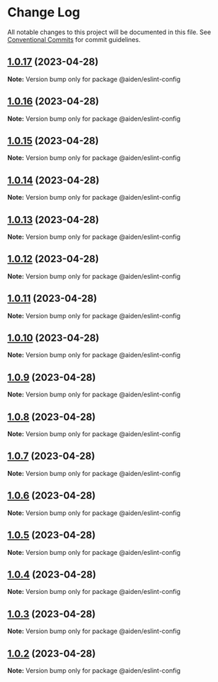 # Change Log

All notable changes to this project will be documented in this file.
See [Conventional Commits](https://conventionalcommits.org) for commit guidelines.

## [1.0.17](https://github.com/sangwonkimm/config-kit/compare/@aiden/eslint-config@1.0.16...@aiden/eslint-config@1.0.17) (2023-04-28)

**Note:** Version bump only for package @aiden/eslint-config

## [1.0.16](https://github.com/sangwonkimm/config-kit/compare/@aiden/eslint-config@1.0.15...@aiden/eslint-config@1.0.16) (2023-04-28)

**Note:** Version bump only for package @aiden/eslint-config

## [1.0.15](https://github.com/sangwonkimm/config-kit/compare/@aiden/eslint-config@1.0.14...@aiden/eslint-config@1.0.15) (2023-04-28)

**Note:** Version bump only for package @aiden/eslint-config

## [1.0.14](https://github.com/sangwonkimm/config-kit/compare/@aiden/eslint-config@1.0.13...@aiden/eslint-config@1.0.14) (2023-04-28)

**Note:** Version bump only for package @aiden/eslint-config

## [1.0.13](https://github.com/sangwonkimm/config-kit/compare/@aiden/eslint-config@1.0.12...@aiden/eslint-config@1.0.13) (2023-04-28)

**Note:** Version bump only for package @aiden/eslint-config

## [1.0.12](https://github.com/sangwonkimm/config-kit/compare/@aiden/eslint-config@1.0.11...@aiden/eslint-config@1.0.12) (2023-04-28)

**Note:** Version bump only for package @aiden/eslint-config

## [1.0.11](https://github.com/sangwonkimm/config-kit/compare/@aiden/eslint-config@1.0.10...@aiden/eslint-config@1.0.11) (2023-04-28)

**Note:** Version bump only for package @aiden/eslint-config

## [1.0.10](https://github.com/sangwonkimm/config-kit/compare/@aiden/eslint-config@1.0.9...@aiden/eslint-config@1.0.10) (2023-04-28)

**Note:** Version bump only for package @aiden/eslint-config

## [1.0.9](https://github.com/sangwonkimm/config-kit/compare/@aiden/eslint-config@1.0.8...@aiden/eslint-config@1.0.9) (2023-04-28)

**Note:** Version bump only for package @aiden/eslint-config

## [1.0.8](https://github.com/sangwonkimm/config-kit/compare/@aiden/eslint-config@1.0.7...@aiden/eslint-config@1.0.8) (2023-04-28)

**Note:** Version bump only for package @aiden/eslint-config

## [1.0.7](https://github.com/sangwonkimm/config-kit/compare/@aiden/eslint-config@1.0.6...@aiden/eslint-config@1.0.7) (2023-04-28)

**Note:** Version bump only for package @aiden/eslint-config

## [1.0.6](https://github.com/sangwonkimm/config-kit/compare/@aiden/eslint-config@1.0.5...@aiden/eslint-config@1.0.6) (2023-04-28)

**Note:** Version bump only for package @aiden/eslint-config

## [1.0.5](https://github.com/sangwonkimm/config-kit/compare/@aiden/eslint-config@1.0.4...@aiden/eslint-config@1.0.5) (2023-04-28)

**Note:** Version bump only for package @aiden/eslint-config

## [1.0.4](https://github.com/sangwonkimm/config-kit/compare/@aiden/eslint-config@1.0.3...@aiden/eslint-config@1.0.4) (2023-04-28)

**Note:** Version bump only for package @aiden/eslint-config

## [1.0.3](https://github.com/sangwonkimm/config-kit/compare/@aiden/eslint-config@1.0.2...@aiden/eslint-config@1.0.3) (2023-04-28)

**Note:** Version bump only for package @aiden/eslint-config

## [1.0.2](https://github.com/sangwonkimm/config-kit/compare/@aiden/eslint-config@1.0.1...@aiden/eslint-config@1.0.2) (2023-04-28)

**Note:** Version bump only for package @aiden/eslint-config

